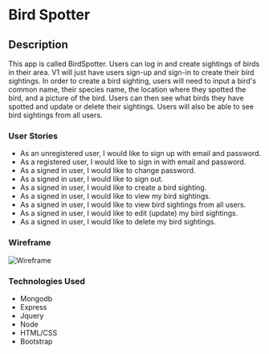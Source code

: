 # Bird Spotter

## Description

This app is called BirdSpotter. Users can log in and create sightings of birds in their area. V1 will just have users sign-up and sign-in to create their bird sightings. In order to create a bird sighting, users will need to input a bird's common name, their species name, the location where they spotted the bird, and a picture of the bird. Users can then see what birds they have spotted and update or delete their sightings. Users will also be able to see bird sightings from all users.

### User Stories
- As an unregistered user, I would like to sign up with email and password.
- As a registered user, I would like to sign in with email and password.
- As a signed in user, I would like to change password.
- As a signed in user, I would like to sign out.
- As a signed in user, I would like to create a bird sighting.
- As a signed in user, I would like to view my bird sightings.
- As a signed in user, I would like to view bird sightings from all users.
- As a signed in user, I would like to edit (update) my bird sightings.
- As a signed in user, I would like to delete my bird sightings.

### Wireframe
![Wireframe](https://i.imgur.com/WeosGi7.png)

### Technologies Used
  * Mongodb
  * Express
  * Jquery
  * Node
  * HTML/CSS
  * Bootstrap
